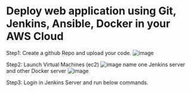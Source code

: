 # Deploy web application using Git, Jenkins, Ansible, Docker in your AWS Cloud
Step1: Create a github Repo and upload your code.
![image](https://github.com/deepa0040/Projects/assets/59830481/683553c4-46d2-4937-8fef-83907644a149)

Step2: Launch Virtual Machines (ec2)
![image](https://github.com/deepa0040/Projects/assets/59830481/dea54673-556d-425d-9522-0c41c2b27abd)
name one Jenkins server and other Docker server
![image](https://github.com/deepa0040/Projects/assets/59830481/d8a9d4c3-9adb-490b-a739-47418d12ad63)

Step3: Login in Jenkins Server and run below commands.


